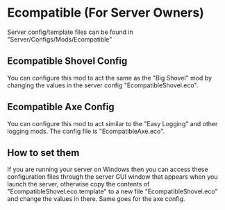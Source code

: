 ﻿# Ecompatible (For Server Owners)

Server config/template files can be found in "Server/Configs/Mods/Ecompatible"

## Ecompatible Shovel Config

You can configure this mod to act the same as the "Big Shovel" mod by changing the values in the server config "EcompatibleShovel.eco".

## Ecompatible Axe Config

You can configure this mod to act similar to the "Easy Logging" and other logging mods. The config file is "EcompatibleAxe.eco".

## How to set them

If you are running your server on Windows then you can access these configuration files through the server GUI window that appears when you launch the server, otherwise copy the contents of "EcompatibleShovel.eco.template" to a new file "EcompatibleShovel.eco" and change the values in there. Same goes for the axe config.